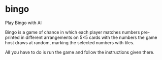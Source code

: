 # bingo
Play Bingo with AI

Bingo is a game of chance in which each player matches numbers pre-printed in different arrangements on 5×5 cards with the numbers the game host draws at random, marking the selected numbers with tiles.

All you have to do is run the game and follow the instructions given there.
